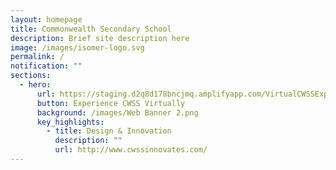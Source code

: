 ```yaml
---
layout: homepage
title: Commonwealth Secondary School
description: Brief site description here
image: /images/isomer-logo.svg
permalink: /
notification: ""
sections:
  - hero:
      url: https://staging.d2q8d178bncjmq.amplifyapp.com/VirtualCWSSExp/principals-address/
      button: Experience CWSS Virtually
      background: /images/Web Banner 2.png
      key_highlights:
        - title: Design & Innovation
          description: ""
          url: http://www.cwssinnovates.com/
---
```

